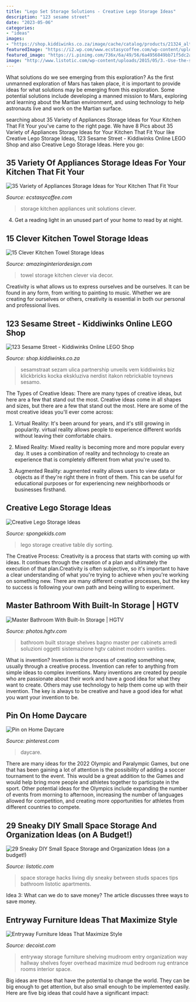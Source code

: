 ```yaml
---
title: "Lego Set Storage Solutions - Creative Lego Storage Ideas"
description: "123 sesame street"
date: "2023-05-06"
categories:
- "ideas"
images:
- "https://shop.kiddiwinks.co.za/image/cache/catalog/products/21324_alt10-1200x900.png"
featuredImage: "https://i2.wp.com/www.ecstasycoffee.com/wp-content/uploads/2017/05/Maximise-your-kitchen-space-Take-a-look-at-our-cookware-centre-unit-for-clever-kitchen-storage-and-organising-solutions..jpg?resize=750%2C938"
featured_image: "https://i.pinimg.com/736x/6a/49/56/6a4956849bb71f5dc2ac64e7c1bd4e3a.jpg"
image: "http://www.listotic.com/wp-content/uploads/2015/05/3.-Use-the-space-in-between-the-studs-as-extra-storage-29-Sneaky-Tips-For-Small-Space-Living.jpg"
---
```



What solutions do we see emerging from this exploration?
As the first unmanned exploration of Mars has taken place, it is important to provide ideas for what solutions may be emerging from this exploration. Some potential solutions include developing a manned mission to Mars, exploring and learning about the Martian environment, and using technology to help astronauts live and work on the Martian surface.

	

		
searching about 35 Variety of Appliances Storage Ideas for Your Kitchen That Fit Your you've came to the right page. We have 8 Pics about 35 Variety of Appliances Storage Ideas for Your Kitchen That Fit Your like Creative Lego Storage Ideas, 123 Sesame Street - Kiddiwinks Online LEGO Shop and also Creative Lego Storage Ideas. Here you go:
		
    
## 35 Variety Of Appliances Storage Ideas For Your Kitchen That Fit Your

<img loading=lazy src="https://i2.wp.com/www.ecstasycoffee.com/wp-content/uploads/2017/05/Maximise-your-kitchen-space-Take-a-look-at-our-cookware-centre-unit-for-clever-kitchen-storage-and-organising-solutions..jpg?resize=750%2C938" onerror="this.onerror=null;this.src='https://tse4.mm.bing.net/th?id=OIP.LyGPSD88Gmn57XyPqXNvdwHaJQ&amp;pid=15.1';" alt="35 Variety of Appliances Storage Ideas for Your Kitchen That Fit Your">

_Source: ecstasycoffee.com_

>storage kitchen appliances unit solutions clever. 

	

4. Get a reading light in an unused part of your home to read by at night.

    
## 15 Clever Kitchen Towel Storage Ideas

<img loading=lazy src="http://www.amazinginteriordesign.com/wp-content/uploads/2016/12/15-clever-kitchen-towel-storage-ideas-3.jpg" onerror="this.onerror=null;this.src='https://tse3.mm.bing.net/th?id=OIP.O_rNU8RlKMyy5DDD7xcgJwHaKL&amp;pid=15.1';" alt="15 Clever Kitchen Towel Storage Ideas">

_Source: amazinginteriordesign.com_

>towel storage kitchen clever via decor. 

	

Creativity is what allows us to express ourselves and be ourselves. It can be found in any form, from writing to painting to music. Whether we are creating for ourselves or others, creativity is essential in both our personal and professional lives.

    
## 123 Sesame Street - Kiddiwinks Online LEGO Shop

<img loading=lazy src="https://shop.kiddiwinks.co.za/image/cache/catalog/products/21324_alt10-1200x900.png" onerror="this.onerror=null;this.src='https://tse4.mm.bing.net/th?id=OIP.3VfcUCyZtK7sE7EmbetylgHaFj&amp;pid=15.1';" alt="123 Sesame Street - Kiddiwinks Online LEGO Shop">

_Source: shop.kiddiwinks.co.za_

>sesamstraat sezam ulica partnership unveils vem kiddiwinks biz klickbricks kocka ekskluziva nerdist itakon rebrickable toynews sesamo. 

	

The Types of Creative Ideas: There are many types of creative ideas, but here are a few that stand out the most.
Creative ideas come in all shapes and sizes, but there are a few that stand out the most. Here are some of the most creative ideas you'll ever come across:
1. Virtual Reality: It's been around for years, and it's still growing in popularity. virtual reality allows people to experience different worlds without leaving their comfortable chairs.

2. Mixed Reality: Mixed reality is becoming more and more popular every day. It uses a combination of reality and technology to create an experience that is completely different from what you're used to.

3. Augmented Reality: augmented reality allows users to view data or objects as if they're right there in front of them. This can be useful for educational purposes or for experiencing new neighborhoods or businesses firsthand.


    
## Creative Lego Storage Ideas

<img loading=lazy src="http://spongekids.com/wp-content/uploads/2015/09/1-lego-storage-ideas.jpg" onerror="this.onerror=null;this.src='https://tse1.mm.bing.net/th?id=OIP.8mgErMuVfHmpxfmVYYP5DQHaLs&amp;pid=15.1';" alt="Creative Lego Storage Ideas">

_Source: spongekids.com_

>lego storage creative table diy sorting. 

	

The Creative Process:
Creativity is a process that starts with coming up with ideas. It continues through the creation of a plan and ultimately the execution of that plan.Creativity is often subjective, so it's important to have a clear understanding of what you're trying to achieve when you're working on something new. There are many different creative processes, but the key to success is following your own path and being willing to experiment.

    
## Master Bathroom With Built-In Storage | HGTV

<img loading=lazy src="https://hgtvhome.sndimg.com/content/dam/images/hgtv/fullset/2017/8/29/0/IO_Regan-Baker-Design_Mountain-View-Revival_18.jpg.rend.hgtvcom.616.924.suffix/1504019082517.jpeg" onerror="this.onerror=null;this.src='https://tse2.mm.bing.net/th?id=OIP.TsvtLjC6ZSlhBVuMWBI7bwHaLH&amp;pid=15.1';" alt="Master Bathroom With Built-In Storage | HGTV">

_Source: photos.hgtv.com_

>bathroom built storage shelves bagno master per cabinets arredi soluzioni oggetti sistemazione hgtv cabinet modern vanities. 

	

What is invention?
Invention is the process of creating something new, usually through a creative process. Invention can refer to anything from simple ideas to complex inventions. Many inventions are created by people who are passionate about their work and have a good idea for what they want to create. Others may use technology to help them come up with their invention. The key is always to be creative and have a good idea for what you want your invention to be.

    
## Pin On Home Daycare

<img loading=lazy src="https://i.pinimg.com/736x/6a/49/56/6a4956849bb71f5dc2ac64e7c1bd4e3a.jpg" onerror="this.onerror=null;this.src='https://tse3.mm.bing.net/th?id=OIP.w73la0K_EUjxQKZa09BY2QAAAA&amp;pid=15.1';" alt="Pin on Home Daycare">

_Source: pinterest.com_

>daycare. 

	

There are many ideas for the 2022 Olympic and Paralympic Games, but one that has been gaining a lot of attention is the possibility of adding a soccer tournament to the event. This would be a great addition to the Games and would help bring more people and athletes together to participate in the sport. Other potential ideas for the Olympics include expanding the number of events from morning to afternoon, increasing the number of languages allowed for competition, and creating more opportunities for athletes from different countries to compete.

    
## 29 Sneaky DIY Small Space Storage And Organization Ideas (on A Budget!)

<img loading=lazy src="http://www.listotic.com/wp-content/uploads/2015/05/3.-Use-the-space-in-between-the-studs-as-extra-storage-29-Sneaky-Tips-For-Small-Space-Living.jpg" onerror="this.onerror=null;this.src='https://tse1.mm.bing.net/th?id=OIP.dghpQ465OjBGM1RvrexCvQHaKD&amp;pid=15.1';" alt="29 Sneaky DIY Small Space Storage and Organization Ideas (on a budget!)">

_Source: listotic.com_

>space storage hacks living diy sneaky between studs spaces tips bathroom listotic apartments. 

	

Idea 3: What can we do to save money?
The article discusses three ways to save money.

    
## Entryway Furniture Ideas That Maximize Style

<img loading=lazy src="http://cdn.decoist.com/wp-content/uploads/2015/08/Entryway-storage-with-overhead-shelving.jpg" onerror="this.onerror=null;this.src='https://tse3.mm.bing.net/th?id=OIP.V3CQy4W4bdTKz2DN2_y6egHaKl&amp;pid=15.1';" alt="Entryway Furniture Ideas That Maximize Style">

_Source: decoist.com_

>entryway storage furniture shelving mudroom entry organization way hallway shelves foyer overhead maximize mud bedroom rug entrance rooms interior space. 

	

Big ideas are those that have the potential to change the world. They can be big enough to get attention, but also small enough to be implemented easily. Here are five big ideas that could have a significant impact: 

